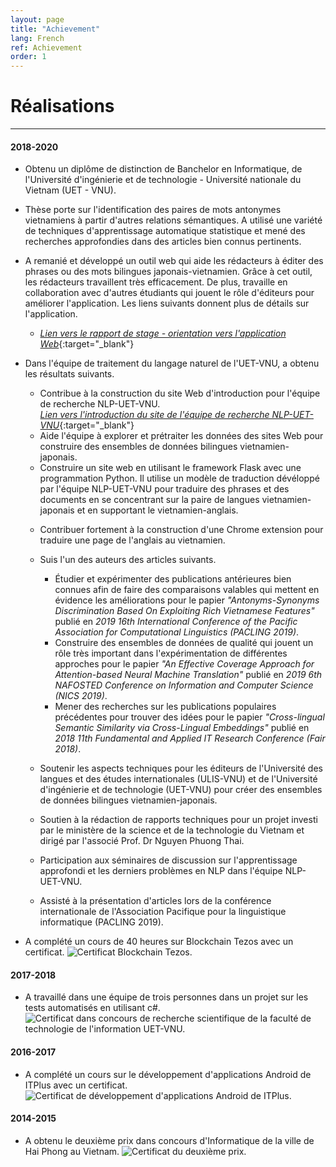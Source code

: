 ```yaml
---
layout: page
title: "Achievement"
lang: French
ref: Achievement
order: 1
---
```

# Réalisations
---

#### 2018-2020
* Obtenu un diplôme de distinction de Banchelor en Informatique, de l'Université d'ingénierie et de technologie - Université nationale du Vietnam (UET - VNU).
* Thèse porte sur l'identification des paires de mots antonymes vietnamiens à partir d'autres relations sémantiques. A utilisé une variété de techniques d'apprentissage automatique statistique et mené des recherches approfondies dans des articles bien connus pertinents.
  
* A remanié et développé un outil web qui aide les rédacteurs à éditer des phrases ou des mots bilingues japonais-vietnamien. Grâce à cet outil, les rédacteurs travaillent très efficacement. De plus, travaille en collaboration avec d'autres étudiants qui jouent le rôle d'éditeurs pour améliorer l'application.  Les liens suivants donnent plus de détails sur l'application. 
    * [*Lien vers le rapport de stage - orientation vers l'application Web*](https://drive.google.com/file/d/1Y7XfaogJ1cKG2XfF1Vd-J0flC6VfjQtS/view?usp=sharing){:target="_blank"}

* Dans l'équipe de traitement du langage naturel de l'UET-VNU, a obtenu les résultats suivants. 
    * Contribue à la construction du site Web d'introduction pour l'équipe de recherche NLP-UET-VNU.  
      [*Lien vers l'introduction du site de l'équipe de recherche NLP-UET-VNU*](https://uetnlp.github.io/fr/Introduction/){:target="_blank"} 
    * Aide l'équipe à explorer et prétraiter les données des sites Web pour construire des ensembles de données bilingues vietnamien-japonais.
    * Construire un site web en utilisant le framework Flask avec une programmation Python. Il utilise un modèle de traduction dévéloppé par l'équipe NLP-UET-VNU pour traduire des phrases et des documents en se concentrant sur la paire de langues vietnamien-japonais et en supportant le vietnamien-anglais. 
    <!--[Link app](https://nmtuet.ddnsfree.com/login_interface/){:target="_blank"} -->
    <!--[Lien de rapport du app](https://nmtuet.ddnsfree.com/login_interface/){:target="_blank"} -->
    * Contribuer fortement à la construction d'une Chrome extension pour traduire une page de l'anglais au vietnamien.
    * Suis l'un des auteurs des articles suivants. 
        * Étudier et expérimenter des publications antérieures bien connues afin de faire des comparaisons valables qui mettent en évidence les améliorations pour le papier *"Antonyms-Synonyms Discrimination Based On Exploiting Rich Vietnamese Features"* publié en *2019 16th International Conference of the Pacific Association for Computational Linguistics (PACLING 2019)*.
        * Construire des ensembles de données de qualité qui jouent un rôle très important dans l'expérimentation de différentes approches pour le papier *"An Effective Coverage Approach for Attention-based Neural Machine Translation"* publié en *2019 6th NAFOSTED Conference on Information and Computer Science (NICS 2019)*.
        * Mener des recherches sur les publications populaires précédentes pour trouver des idées pour le papier *"Cross-lingual Semantic Similarity via Cross-Lingual Embeddings"* publié en *2018 11th Fundamental and Applied IT Research Conference (Fair 2018)*.  
        
    * Soutenir les aspects techniques pour les éditeurs de l'Université des langues et des études internationales (ULIS-VNU) et de l'Université d'ingénierie et de technologie (UET-VNU) pour créer des ensembles de données bilingues vietnamien-japonais.
    * Soutien à la rédaction de rapports techniques pour un projet investi par le ministère de la science et de la technologie du Vietnam et dirigé par l'associé Prof. Dr Nguyen Phuong Thai.
    * Participation aux séminaires de discussion sur l'apprentissage approfondi et les derniers problèmes en NLP dans l'équipe NLP-UET-VNU.
    * Assisté à la présentation d'articles lors de la conférence internationale de l'Association Pacifique pour la linguistique informatique (PACLING 2019). 

* A complété un cours de 40 heures sur Blockchain Tezos avec un certificat.
![](/Certificates/Tezos.jpg "Certificat Blockchain Tezos.")

#### 2017-2018
* A travaillé dans une équipe de trois personnes dans un projet sur les tests automatisés en utilisant c#.
![](/Certificates/Csharp.jpg "Certificat dans concours de recherche scientifique de la faculté de technologie de l'information UET-VNU.")

#### 2016-2017
* A complété un cours sur le développement d'applications Android de ITPlus avec un certificat.
![](/Certificates/android.jpg "Certificat de développement d'applications Android de ITPlus.")

#### 2014-2015
* A obtenu le deuxième prix dans concours d'Informatique de la ville de Hai Phong au Vietnam.
![](/Certificates/grade_12.jpg "Certificat du deuxième prix.")
